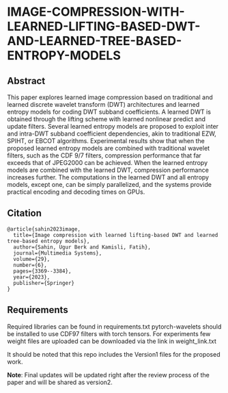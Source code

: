 # IMAGE-COMPRESSION-WITH-LEARNED-LIFTING-BASED-DWT-AND-LEARNED-TREE-BASED-ENTROPY-MODELS

## Abstract
This paper explores learned image compression based on traditional and learned discrete wavelet transform (DWT) architectures and learned entropy models for coding DWT subband coefficients. A learned DWT is obtained through the lifting scheme with learned nonlinear predict and update filters. Several learned entropy models are proposed to exploit inter and intra-DWT subband coefficient dependencies, akin to traditional EZW, SPIHT, or EBCOT algorithms. Experimental results show that when the proposed learned entropy models are combined with traditional wavelet filters, such as the CDF 9/7 filters, compression performance that far exceeds that of JPEG2000 can be achieved. When the learned entropy models are combined with the learned DWT, compression performance increases further. The computations in the learned DWT and all entropy models, except one, can be simply parallelized, and the systems provide practical encoding and decoding times on GPUs.

## Citation
    @article{sahin2023image,
      title={Image compression with learned lifting-based DWT and learned tree-based entropy models},
      author={Sahin, Ugur Berk and Kamisli, Fatih},
      journal={Multimedia Systems},
      volume={29},
      number={6},
      pages={3369--3384},
      year={2023},
      publisher={Springer}
    }

## Requirements

Required libraries can be found in requirements.txt
pytorch-wavelets should be installed to use CDF97 filters with torch tensors.
For experiments few weight files are uploaded can be downloaded via the link in weight_link.txt

It should be noted that this repo includes the Version1 files for the proposed work.

**Note**: Final updates will be updated right after the review process of the paper and will be shared as version2.
